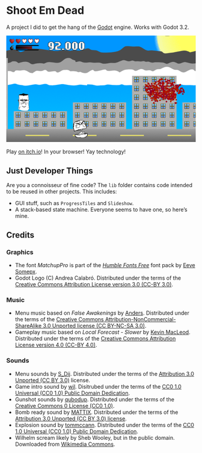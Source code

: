 # Shoot Em Dead

A project I did to get the hang of the [Godot](https://godotengine.org/) engine. Works with Godot 3.2.

![Screenshot](screenshot.png)

Play [on itch.io](https://chrisdanger.itch.io/shoot-em-dead)! In your browser! Yay technology!

## Just Developer Things

Are you a connoisseur of fine code? The `lib` folder contains code intended to be reused in other projects. This includes:

* GUI stuff, such as `ProgressTiles` and `Slideshow`.
* A stack-based state machine. Everyone seems to have one, so here’s mine.

## Credits

### Graphics

* The font _MatchupPro_ is part of the [_Humble Fonts Free_](https://somepx.itch.io/humble-fonts-free) font pack by [Eeve Somepx](https://somepx.itch.io).
* Godot Logo (C) Andrea Calabró. Distributed under the terms of the [Creative Commons Attribution License version 3.0 (CC-BY 3.0)](https://creativecommons.org/licenses/by/3.0/legalcode).

### Music

* Menu music based on _False Awakenings_ by [Anders](https://soundcloud.com/anttu-janhunen/false-awakenings). Distributed under the terms of the [Creative Commons Attribution-NonCommercial-ShareAlike 3.0 Unported license (CC BY-NC-SA 3.0)](https://creativecommons.org/licenses/by-nc-sa/3.0/).
* Gameplay music based on _Local Forecast - Slower_ by [Kevin MacLeod](https://incompetech.filmmusic.io/song/3988-local-forecast-slower/). Distributed under the terms of the [Creative Commons Attribution License version 4.0 (CC-BY 4.0)](http://creativecommons.org/licenses/by/4.0/).

### Sounds

* Menu sounds by [S_Dij](https://freesound.org/people/S_Dij/sounds/88288/). Distributed under the terms of the [Attribution 3.0 Unported (CC BY 3.0)](http://creativecommons.org/licenses/by/3.0/) license.
* Game intro sound by [wjl](https://freesound.org/people/wjl/sounds/267887/). Disitrubed under the terms of the [CC0 1.0 Universal (CC0 1.0) Public Domain Dedication](https://creativecommons.org/publicdomain/zero/1.0/).
* Gunshot sounds by [qubodup](https://freesound.org/people/qubodup/sounds/187677/). Distributed under the terms of the [Creative Commons 0 License (CC0 1.0)](http://creativecommons.org/publicdomain/zero/1.0/).
* Bomb ready sound by [MATTIX](https://freesound.org/people/MATTIX/sounds/503608/). Distributed under the terms of the [Attribution 3.0 Unported (CC BY 3.0) license](https://creativecommons.org/licenses/by/3.0/).
* Explosion sound by [tommccann](https://freesound.org/people/tommccann/sounds/235968/). Distributed under the terms of the [CC0 1.0 Universal (CC0 1.0) Public Domain Dedication](https://creativecommons.org/publicdomain/zero/1.0/).
* Wilhelm scream likely by Sheb Wooley, but in the public domain. Downloaded from [Wikimedia Commons](https://commons.wikimedia.org/wiki/File:Wilhelm_Scream.ogg).
